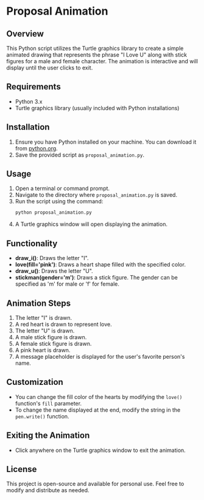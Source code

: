 # Proposal Animation

## **Overview**
This Python script utilizes the Turtle graphics library to create a simple animated drawing that represents the phrase "I Love U" along with stick figures for a male and female character. The animation is interactive and will display until the user clicks to exit.

## **Requirements**
- Python 3.x
- Turtle graphics library (usually included with Python installations)

## **Installation**
1. Ensure you have Python installed on your machine. You can download it from [python.org](https://www.python.org/downloads/).
2. Save the provided script as `proposal_animation.py`.

## **Usage**
1. Open a terminal or command prompt.
2. Navigate to the directory where `proposal_animation.py` is saved.
3. Run the script using the command:
   ```bash
   python proposal_animation.py
   ```
4. A Turtle graphics window will open displaying the animation.

## **Functionality**
- **draw_i()**: Draws the letter "I".
- **love(fill='pink')**: Draws a heart shape filled with the specified color.
- **draw_u()**: Draws the letter "U".
- **stickman(gender='m')**: Draws a stick figure. The gender can be specified as 'm' for male or 'f' for female.

## **Animation Steps**
1. The letter "I" is drawn.
2. A red heart is drawn to represent love.
3. The letter "U" is drawn.
4. A male stick figure is drawn.
5. A female stick figure is drawn.
6. A pink heart is drawn.
7. A message placeholder is displayed for the user's favorite person's name.

## **Customization**
- You can change the fill color of the hearts by modifying the `love()` function's `fill` parameter.
- To change the name displayed at the end, modify the string in the `pen.write()` function.

## **Exiting the Animation**
- Click anywhere on the Turtle graphics window to exit the animation.

## **License**
This project is open-source and available for personal use. Feel free to modify and distribute as needed.


